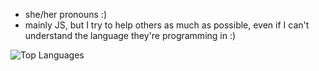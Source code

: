 - she/her pronouns :)
- mainly JS, but I try to help others as much as possible, even if I can't understand the language they're programming in :)

![Top Languages](https://github-readme-stats.vercel.app/api/top-langs/?username=sudocode1)
